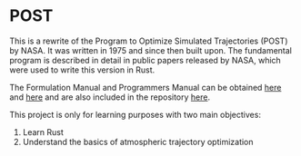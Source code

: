 # POST
This is a rewrite of the Program to Optimize Simulated Trajectories (POST) by NASA.
It was written in 1975 and since then built upon. The fundamental program is described in detail in public papers released by NASA, which were used to write this version in Rust.

The Formulation Manual and Programmers Manual can be obtained [here](https://ntrs.nasa.gov/api/citations/19750024073/downloads/19750024073.pdf) and [here](https://ntrs.nasa.gov/api/citations/19750024075/downloads/19750024075.pdf) and are also included in the repository [here](/manuals/).


This project is only for learning purposes with two main objectives:
1. Learn Rust
2. Understand the basics of atmospheric trajectory optimization
